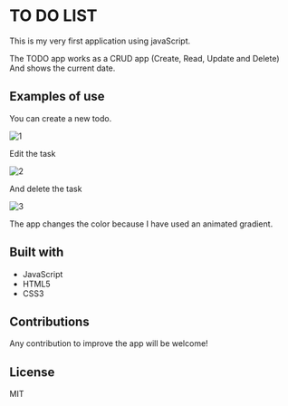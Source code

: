 # TO DO LIST

This is my very first application using javaScript. 

The TODO app works as a CRUD app (Create, Read, Update and Delete)
And shows the current date. 

## Examples of use

You can create a new todo.

![1](https://user-images.githubusercontent.com/107406381/189516546-ed327a3b-1c41-40c4-9248-7d2382043767.png)

Edit the task 

![2](https://user-images.githubusercontent.com/107406381/189516686-93422e6d-7783-4e87-945f-0ac4f4d9728f.png)

And delete the task

![3](https://user-images.githubusercontent.com/107406381/189516734-898d87b4-874b-4db4-b982-4beb43a07e27.png)

The app changes the color because I have used an animated gradient.

## Built with

+ JavaScript 
+ HTML5
+ CSS3

## Contributions

Any contribution to improve the app will be welcome!

## License

MIT
